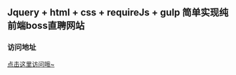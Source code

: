 ## Jquery + html + css + requireJs + gulp 简单实现纯前端boss直聘网站

### 访问地址
[点击这里访问哦~](http://49.234.25.71)


